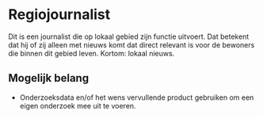 # Regiojournalist

Dit is een journalist die op lokaal gebied zijn functie uitvoert. Dat betekent dat hij of zij alleen met nieuws komt dat direct relevant is voor de bewoners die binnen dit gebied leven. Kortom: lokaal nieuws.

## Mogelijk belang
* Onderzoeksdata en/of het wens vervullende product gebruiken om een eigen onderzoek mee uit te voeren.